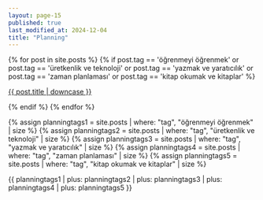 ```yaml
---
layout: page-15
published: true
last_modified_at: 2024-12-04
title: "Planning"
---
```


{% for post in site.posts %} {% if post.tag == 'öğrenmeyi öğrenmek' or post.tag
== 'üretkenlik ve teknoloji' or post.tag == 'yazmak ve yaratıcılık' or post.tag
== 'zaman planlaması' or post.tag == 'kitap okumak ve kitaplar' %}

<p class="cat1"><a href="{{ post.url }}">{{ post.title | downcase }}</a></p>
{% endif %} {% endfor %}
<br />

{% assign planningtags1 = site.posts | where: "tag", "öğrenmeyi öğrenmek" | size %}
{% assign planningtags2 = site.posts | where: "tag", "üretkenlik ve teknoloji" | size %}
{% assign planningtags3 = site.posts | where: "tag", "yazmak ve yaratıcılık" | size %}
{% assign planningtags4 = site.posts | where: "tag", "zaman planlaması" | size %}
{% assign planningtags5 = site.posts | where: "tag", "kitap okumak ve kitaplar" | size %}

{{ planningtags1 | plus: planningtags2 | plus: planningtags3 | plus: planningtags4 | plus: planningtags5 }}
